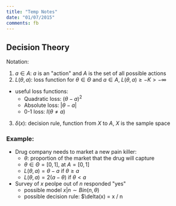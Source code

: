 ```yaml
---
title: "Temp Notes"
date: "01/07/2015"
comments: fb
---
```


## Decision Theory
Notation:

1. $a \in A$: $a$ is an "action" and $A$ is the set of all possible actions
2. $L(\theta,a)$: loss function for $\theta \in \Theta$ and $a\in A$, $L(\theta,a) \ge -K \gt -\infty$
  - useful loss functions:
    - Quadratic loss: $(\theta-a)^2$
    - Absolute loss: $|\theta-a|$
    - 0-1 loss: $I(\theta \ne a)$
3. $\delta(x)$: decision rule, function from $X$ to $A$, $X$ is the sample space

### Example:
- Drug company needs to market a new pain killer:
  - $\theta$: proportion of the market that the drug will capture
  - $\theta \in \Theta = [0,1]$, at $A =[0,1]$
  - $L(\theta,a) = \theta-a \text{ if } \theta\ge a$
  - $L(\theta,a) = 2(a-\theta) \text{ if } \theta\lt a$
- Survey of $x$ peolpe out of $n$ responded "yes" 
  - possible model $x|n \sim Bin(n,\theta)$
  - possible decision rule: $\delta(x) = x / n
